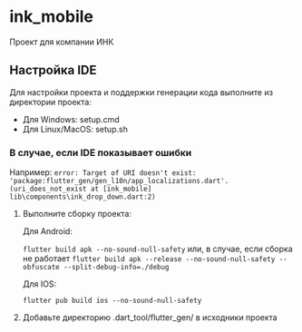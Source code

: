 # ink_mobile

Проект для компании ИНК

## Настройка IDE

Для настройки проекта и поддержки генерации кода выполните из директории проекта:

- Для Windows: setup.cmd
- Для Linux/MacOS: setup.sh

### В случае, если IDE показывает ошибки 

Например:
`error: Target of URI doesn't exist: 'package:flutter_gen/gen_l10n/app_localizations.dart'. (uri_does_not_exist at [ink_mobile] lib\components\ink_drop_down.dart:2)`

1. Выполните сборку проекта:

    Для Android: 

    `flutter build apk --no-sound-null-safety`
    или, в случае, если сборка не работает
    `flutter build apk --release --no-sound-null-safety --obfuscate --split-debug-info=./debug` 
    
    Для IOS:
    
    `flutter pub build ios --no-sound-null-safety`

2. Добавьте директорию .dart_tool/flutter_gen/ в исходники проекта
